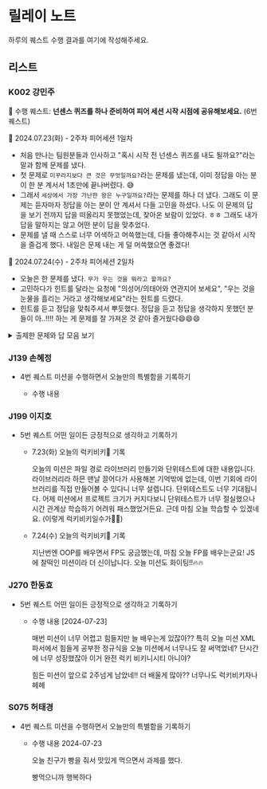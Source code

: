 # 릴레이 노트

하루의 퀘스트 수행 결과를 여기에 작성해주세요.

## 리스트

### K002 강민주
🔔 수행 퀘스트: **넌센스 퀴즈를 하나 준비하여 피어 세션 시작 시점에 공유해보세요.** (6번 퀘스트)

📅 2024.07.23(화) - 2주차 피어세션 1일차
- 처음 만나는 팀원분들과 인사하고 "혹시 시작 전 넌센스 퀴즈를 내도 될까요?"라는 말과 함께 문제를 냈다. 
- 첫 문제로 `미꾸라지보다 큰 것은 무엇일까요?`라는 문제를 냈는데, 이미 정답을 아는 분이 한 분 계서서 1초만에 끝나버렸다. 😅
- 그래서 `세상에서 가장 가난한 왕은 누구일까요?`라는 문제를 하나 더 냈다. 그래도 이 문제는 듣자마자 정답을 아는 분이 안 계셔서 다들 고민을 하셨다. 나도 이 문제의 답을 보기 전까지 답을 떠올리지 못했었는데, 찾아온 보람이 있었다. ㅎㅎ 그래도 내가 답을 말하지는 않고 어떤 분이 답을 맞추었다.
- 문제를 낼 때 스스로 너무 어색하고 머쓱했는데, 다들 좋아해주시는 것 같아서 시작을 즐겁게 했다. 내일은 문제 내는 게 덜 머쓱했으면 좋겠다!

📅 2024.07.24(수) - 2주차 피어세션 2일차
- 오늘은 한 문제를 냈다. `무가 우는 것을 뭐라고 할까요?`
- 고민하다가 힌트를 달라는 요청에 "의성어/의태어와 연관지어 보세요", "우는 것을 눈물을 흘리는 거라고 생각해보세요"라는 힌트를 드렸다.
- 힌트를 듣고 정답을 맞춰주셔서 뿌듯했다. 정답을 듣고 정답을 생각하지 못했던 분들이 아..!!!! 하는 게 문제를 잘 가져온 것 같아 즐거웠다😄😄😄
  
<details>
<summary>출제한 문제와 답 모음 보기</summary>
<div markdown="1">

1. `미꾸라지보다 큰 것은?` -> `미꾸엑스라지`
2. `세상에서 가장 가난한 왕은?` -> `최저임금`
3. `무가 울면?` -> `무뚝뚝`

</details>


### J139 손혜정
- 4번 퀘스트  미션을 수행하면서 오늘만의 특별함을 기록하기

    - 수행 내용


### J199 이지호
- 5번 퀘스트  어떤 일이든 긍정적으로 생각하고 기록하기

    -  7.23(화) 오늘의 럭키비키🤭 기록
        
        오늘의 미션은 파일 경로 라이브러리 만들기와 단위테스트에 대한 내용입니다. 라이브러리라 하믄 맨날 끌어다가 사용해본 기억밖에 없는데, 이번 기회에 라이브러리를 직접 만들어볼 수 있다니 너무 설렙니다. 단위테스트도 너무 기대됩니다. 어제 미션에서 프로젝트 크기가 커지다보니 단위테스트가 너무 절실했으나 시간 관계상 학습하기 어려워 패스했었거든요. 근데 마침 오늘 학습할 수 있겠네요. (이렇게 럭키비키일수가💃💃)
        
    -  7.24(수) 오늘의 럭키비키🤭 기록
        
        지난번엔 OOP를 배우면서 FP도 궁금했는데, 마침 오늘 FP를 배우는군요! JS에 찰떡인 미션이라 더 신이납니다. 오늘 미션도 화이팅!!🔥🔥



### J270 한동효
- 5번 퀘스트  어떤 일이든 긍정적으로 생각하고 기록하기

    - 수행 내용
    [2024-07-23]

        매번 미션이 너무 어렵고 힘들지만 늘 배우는게 있잖아??  특히 오늘 미션 XML파서에서 힘들게 공부한 정규식을 오늘 미션에서 너무나도 잘 써먹었네? 단시간에 너무 성장했잖아 이거 완전 럭키 비키니시티 아니야?

        힘든 미션이 앞으로 2주넘게 남았네!! 더 배울게 많아?? 너무나도 럭키비키자나 헤헤


### S075 허태경
- 4번 퀘스트  미션을 수행하면서 오늘만의 특별함을 기록하기

    - 수행 내용
    2024-07-23

        오늘 친구가 빵을 줘서 맛있게 먹으면서 과제를 했다.

        빵먹으니까 행복하다


